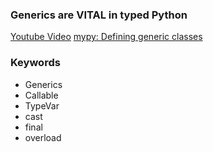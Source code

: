 ### Generics are VITAL in typed Python

[Youtube Video](https://www.youtube.com/watch?v=ChRDzldOz8g&t=50s&pp=ygUwR2VuZXJpY3MgYXJlIFZJVEFMIGluIHR5cGVkIFB5dGhvbiBbQ2hSRHpsZE96OGdd)
[mypy: Defining generic classes](https://mypy.readthedocs.io/en/stable/generics.html#defining-generic-classes)

### Keywords

- Generics
- Callable
- TypeVar
- cast
- final
- overload

